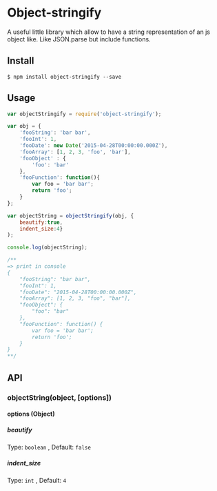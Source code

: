 # Object-stringify

A useful little library which allow to have a string representation of an js object like. Like JSON.parse but include functions.

## Install
```shell
$ npm install object-stringify --save
```

## Usage

```js
var objectStringify = require('object-stringify');

var obj = {
    'fooString': 'bar bar',
    'fooInt': 1,
    'fooDate': new Date('2015-04-28T00:00:00.000Z'),
    'fooArray': [1, 2, 3, 'foo', 'bar'],
    'fooObject' : {
        'foo': 'bar'
    },
    'fooFunction': function(){
        var foo = 'bar bar';
        return 'foo';
    }
};

var objectString = objectStringify(obj, {
    beautify:true, 
    indent_size:4}
);

console.log(objectString);

/**
=> print in console
{
    "fooString": "bar bar",
    "fooInt": 1,
    "fooDate": "2015-04-28T00:00:00.000Z",
    "fooArray": [1, 2, 3, "foo", "bar"],
    "fooObject": {
        "foo": "bar"
    },
    "fooFunction": function() {
        var foo = 'bar bar';
        return 'foo';
    }
}
**/
```

## API
### objectString(object, [options])
#### options (Object)
##### beautify
Type: `boolean` , Default: `false`
##### indent_size
Type: `int` ,  Default: `4`